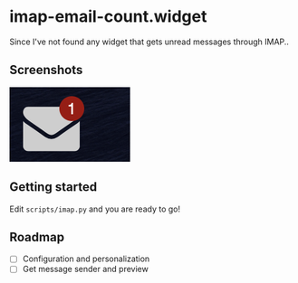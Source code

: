 # imap-email-count.widget

Since I've not found any widget that gets unread messages through IMAP..

## Screenshots
![Normal Display](https://raw.githubusercontent.com/sammosna/imap-email-count.widget/master/screenshot.png)

## Getting started
Edit `scripts/imap.py` and you are ready to go!

## Roadmap
- [ ] Configuration and personalization
- [ ] Get message sender and preview